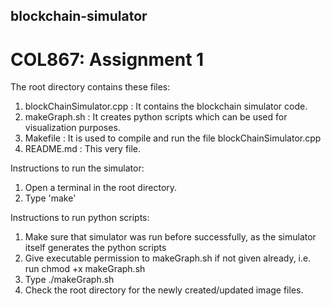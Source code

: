 ## blockchain-simulator
# COL867: Assignment 1
The root directory contains these files:
1) blockChainSimulator.cpp : It contains the blockchain simulator code.
2) makeGraph.sh : It creates python scripts which can be used for visualization purposes.
3) Makefile : It is used to compile and run the file blockChainSimulator.cpp
4) README.md : This very file.

Instructions to run the simulator:
1) Open a terminal in the root directory.
2) Type 'make'

Instructions to run python scripts:
1) Make sure that simulator was run before successfully, as the simulator itself generates the python scripts
2) Give executable permission to makeGraph.sh if not given already, i.e. run chmod +x makeGraph.sh
3) Type ./makeGraph.sh
4) Check the root directory for the newly created/updated image files.
